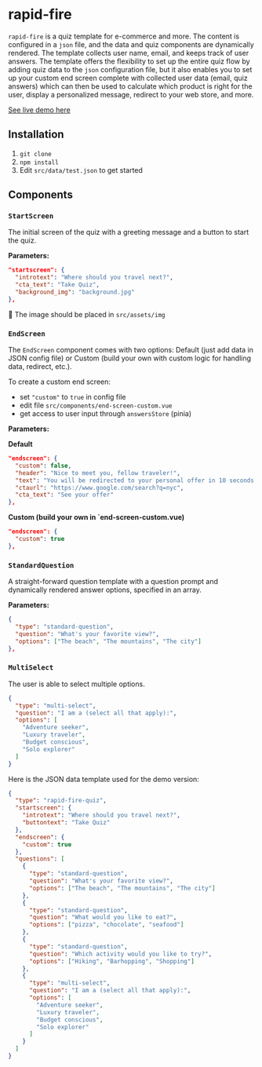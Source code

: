 # rapid-fire

`rapid-fire` is a quiz template for e-commerce and more. The content is configured in a `json` file, and the data and quiz components are dynamically rendered. The template collects user name, email, and keeps track of user answers. The template offers the flexibility to set up the entire quiz flow by adding quiz data to the `json` configuration file, but it also enables you to set up your custom end screen complete with collected user data (email, quiz answers) which can then be used to calculate which product is right for the user, display a personalized message, redirect to your web store, and more.

[See live demo here](https://d1tk1bfpsixa20.cloudfront.net/)

## Installation

1. `git clone`
2. `npm install`
3. Edit `src/data/test.json` to get started

## Components

### `StartScreen`

The initial screen of the quiz with a greeting message and a button to start the quiz.

**Parameters:**

```json
"startscreen": {
  "introtext": "Where should you travel next?",
  "cta_text": "Take Quiz",
  "background_img": "background.jpg"
},
```

🚨 The image should be placed in `src/assets/img`

### `EndScreen`

The `EndScreen` component comes with two options: Default (just add data in JSON config file) or Custom (build your own with custom logic for handling data, redirect, etc.).

To create a custom end screen:

- set `"custom"` to `true` in config file
- edit file `src/components/end-screen-custom.vue`
- get access to user input through `answersStore` (pinia)

**Parameters:**

**Default**

```json
"endscreen": {
  "custom": false,
  "header": "Nice to meet you, fellow traveler!",
  "text": "You will be redirected to your personal offer in 10 seconds.",
  "ctaurl": "https://www.google.com/search?q=nyc",
  "cta_text": "See your offer"
},
```

**Custom (build your own in `end-screen-custom.vue)**

```json
"endscreen": {
  "custom": true
},
```

### `StandardQuestion`

A straight-forward question template with a question prompt and dynamically rendered answer options, specified in an array.

**Parameters:**

```json
{
  "type": "standard-question",
  "question": "What's your favorite view?",
  "options": ["The beach", "The mountains", "The city"]
},
```

### `MultiSelect`

The user is able to select multiple options.

```json
{
  "type": "multi-select",
  "question": "I am a (select all that apply):",
  "options": [
    "Adventure seeker",
    "Luxury traveler",
    "Budget conscious",
    "Solo explorer"
  ]
}
```

Here is the JSON data template used for the demo version:

```json
{
  "type": "rapid-fire-quiz",
  "startscreen": {
    "introtext": "Where should you travel next?",
    "buttontext": "Take Quiz"
  },
  "endscreen": {
    "custom": true
  },
  "questions": [
    {
      "type": "standard-question",
      "question": "What's your favorite view?",
      "options": ["The beach", "The mountains", "The city"]
    },
    {
      "type": "standard-question",
      "question": "What would you like to eat?",
      "options": ["pizza", "chocolate", "seafood"]
    },
    {
      "type": "standard-question",
      "question": "Which activity would you like to try?",
      "options": ["Hiking", "Barhopping", "Shopping"]
    },
    {
      "type": "multi-select",
      "question": "I am a (select all that apply):",
      "options": [
        "Adventure seeker",
        "Luxury traveler",
        "Budget conscious",
        "Solo explorer"
      ]
    }
  ]
}
```
